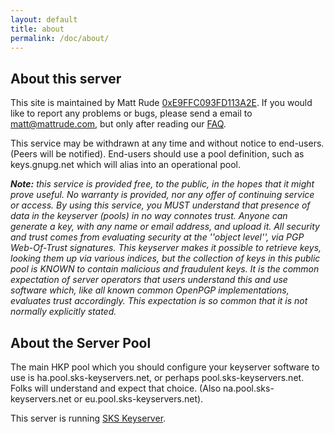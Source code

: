```yaml
---
layout: default
title: about
permalink: /doc/about/
---
```


## About this server
This site is maintained by Matt Rude [0xE9FFC093FD113A2E](http://keyserver.mattrude.com/pks/lookup?op=get&search=0xE9FFC093FD113A2E). If you would like to report any problems or bugs, please send a email to matt@mattrude.com, but only after reading our [FAQ](/doc/faq/).

This service may be withdrawn at any time and without notice to end-users. (Peers will be notified). End-users should use a pool definition, such as keys.gnupg.net which will alias into an operational pool.

_**Note:** this service is provided free, to the public, in the hopes that it might prove useful. No warranty is provided, nor any offer of continuing service or access. By using this service, you MUST understand that presence of data in the keyserver (pools) in no way connotes trust. Anyone can generate a key, with any name or email address, and upload it. All security and trust comes from evaluating security at the ''object level'', via PGP Web-Of-Trust signatures. This keyserver makes it possible to retrieve keys, looking them up via various indices, but the collection of keys in this public pool is KNOWN to contain malicious and fraudulent keys. It is the common expectation of server operators that users understand this and use software which, like all known common OpenPGP implementations, evaluates trust accordingly. This expectation is so common that it is not normally explicitly stated._

## About the Server Pool

The main HKP pool which you should configure your keyserver software to use is ha.pool.sks-keyservers.net, or perhaps pool.sks-keyservers.net. Folks will understand and expect that choice. (Also na.pool.sks-keyservers.net or eu.pool.sks-keyservers.net).

This server is running [SKS Keyserver](https://bitbucket.org/skskeyserver/sks-keyserver/wiki/Home).
